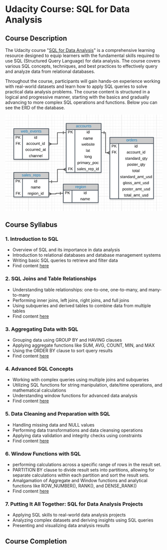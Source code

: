 # Udacity Course: SQL for Data Analysis

## Course Description

The Udacity course "[SQL for Data Analysis](https://learn.udacity.com/courses/ud198)" is a comprehensive learning resource designed to equip learners with the fundamental skills required to use SQL (Structured Query Language) for data analysis. The course covers various SQL concepts, techniques, and best practices to effectively query and analyze data from relational databases.

Throughout the course, participants will gain hands-on experience working with real-world datasets and learn how to apply SQL queries to solve practical data analysis problems. The course content is structured in a logical and progressive manner, starting with the basics and gradually advancing to more complex SQL operations and functions. Below you can see the ERD of the database. 

![Entity Relationship Diagram](./images/Database_ERD.png)

## Course Syllabus

### 1. Introduction to SQL

* Overview of SQL and its importance in data analysis
* Introduction to relational databases and database management systems
* Writing basic SQL queries to retrieve and filter data
* Find content [here](1%20Basic%20SQL/udacity_basic.sql) 

### 2. SQL Joins and Table Relationships

* Understanding table relationships: one-to-one, one-to-many, and many-to-many
* Performing inner joins, left joins, right joins, and full joins
* Using subqueries and derived tables to combine data from multiple tables
* Find content [here](2%20SQL%20joins/udacity_joins.sql) 


### 3. Aggregating Data with SQL

* Grouping data using GROUP BY and HAVING clauses
* Applying aggregate functions like SUM, AVG, COUNT, MIN, and MAX
* Using the ORDER BY clause to sort query results
* Find content [here](3%20SQL%20Aggregation/udacity_aggregation.sql) 


### 4. Advanced SQL Concepts

* Working with complex queries using multiple joins and subqueries
* Utilizing SQL functions for string manipulation, date/time operations, and mathematical calculations
* Understanding window functions for advanced data analysis
* Find content [here](4%20SQL%20Subquery%20and%20Temporary%20Tables/udacity_subquery_temp_table.sql) 


### 5. Data Cleaning and Preparation with SQL

* Handling missing data and NULL values
* Performing data transformations and data cleansing operations
* Applying data validation and integrity checks using constraints
* Find content [here](5%20Data%20Cleaning/udacity_data_cleaning.sql) 


### 6. Window Functions with SQL

* performing calculations across a specific range of rows in the result set.
*  PARTITION BY clause to divide result sets into partitions, allowing for separate calculations within each partition and sort the result sets.
* Amalgamation of Aggregate and Window functions and analytical functions like ROW_NUMBER(), RANK(), and DENSE_RANK()
* Find content [here](6%20Window%20Functions/udacity_window_fun.sql)

### 7. Putting It All Together: SQL for Data Analysis Projects

* Applying SQL skills to real-world data analysis projects
* Analyzing complex datasets and deriving insights using SQL queries
* Presenting and visualizing data analysis results

## Course Completion
